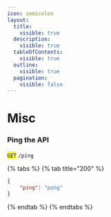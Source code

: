 ```yaml
---
icon: semicolon
layout:
  title:
    visible: true
  description:
    visible: true
  tableOfContents:
    visible: true
  outline:
    visible: true
  pagination:
    visible: false
---
```


# Misc

### Ping the API

<mark style="color:blue;">`GET`</mark> `/ping`

{% tabs %}
{% tab title="200" %}
```json
{
    "ping": "pong"
}
```
{% endtab %}
{% endtabs %}
